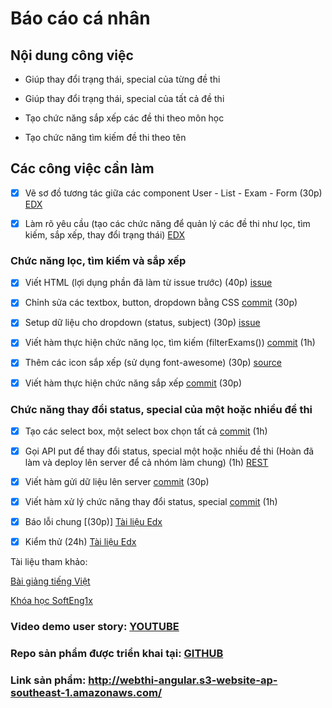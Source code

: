 <h1>Báo cáo cá nhân</h1>

<h2>Nội dung công việc</h2>

- Giúp thay đổi trạng thái, special của từng đề thi

- Giúp thay đổi trạng thái, special của tất cả đề thi

- Tạo chức năng sắp xếp các đề thi theo môn học

- Tạo chức năng tìm kiếm đề thi theo tên

<h2>Các công việc cần làm</h2>

- [x] Vẽ sơ đồ tương tác giữa các component User - List - Exam - Form (30p) [EDX](https://docs.google.com/document/d/1a4i_31R8WBUAnF91syr1FwBpKoAiTY6rEJt1xWjb74M/edit#heading=h.mbo17pwlhzz2)

- [x] Làm rõ yêu cầu (tạo các chức năng để quản lý các đề thi như lọc, tìm kiếm, sắp xếp, thay đổi trạng thái) [EDX](https://docs.google.com/document/d/1a4i_31R8WBUAnF91syr1FwBpKoAiTY6rEJt1xWjb74M/edit#heading=h.mbo17pwlhzz2)

<h3>Chức năng lọc, tìm kiếm và sắp xếp</h3> 

- [x] Viết HTML (lợi dụng phần đã làm từ issue trước) (40p) [issue](https://github.com/hoanphi2201/SoftEng-Assignments-nhom-10/issues/48)

- [x] Chỉnh sửa các textbox, button, dropdown bằng CSS [commit](https://github.com/hoanphi2201/SoftEng-Assignments-nhom-10/commit/115c1b95a611de81d9b5f06e445a1272e18a7e35) (30p)

- [x] Setup dữ liệu cho dropdown (status, subject) (30p) [issue](https://github.com/hoanphi2201/SoftEng-Assignments-nhom-10/issues/50)

- [x] Viết hàm thực hiện chức năng lọc, tìm kiếm (filterExams()) [commit](https://github.com/hoanphi2201/SoftEng-Assignments-nhom-10/commit/b05e4a9f13204c23d6928607cb5dfbaf7d0b7b8d) (1h)

- [x] Thêm các icon sắp xếp (sử dụng font-awesome) (30p) [source](https://fontawesome.com/)

- [x] Viết hàm thực hiện chức năng sắp xếp [commit](https://github.com/hoanphi2201/SoftEng-Assignments-nhom-10/commit/5ffab8674c5af41b776516f3967def580f5ccff9) (30p)

<h3>Chức năng thay đổi status, special của một hoặc nhiều đề thi</h3> 

- [x] Tạo các select box, một select box chọn tất cả [commit](https://github.com/hoanphi2201/SoftEng-Assignments-nhom-10/commit/e205c601745aa76586f60b35e0368269ac1c352c) (1h)

- [x] Gọi API put để thay đổi status, special một hoặc nhiều đề thi (Hoàn đã làm và deploy lên server để cả nhóm làm chung) (1h) [REST](https://docs.google.com/document/d/1a4i_31R8WBUAnF91syr1FwBpKoAiTY6rEJt1xWjb74M/edit#heading=h.zhrswbsdiifd)

- [x] Viết hàm gửi dữ liệu lên server [commit](https://github.com/hoanphi2201/SoftEng-Assignments-nhom-10/commit/f737cf7454421ec566dfac3439105b19efbffd9e) (30p)

- [x] Viết hàm xử lý chức năng thay đổi status, special [commit](https://github.com/hoanphi2201/SoftEng-Assignments-nhom-10/commit/d3d3e04be24a30035d94a6beed98fa474989f2b3) (1h) 

- [x] Báo lỗi chung [(30p)] [Tài liệu Edx](https://docs.google.com/document/d/1a4i_31R8WBUAnF91syr1FwBpKoAiTY6rEJt1xWjb74M/edit#heading=h.ryzy80x4sqk1)

- [x] Kiểm thử (24h) [Tài liệu Edx](https://docs.google.com/document/d/1a4i_31R8WBUAnF91syr1FwBpKoAiTY6rEJt1xWjb74M/edit#heading=h.zhrswbsdiifd)

Tài liệu tham khảo:

[Bài giảng tiếng Việt](https://docs.google.com/document/d/1a4i_31R8WBUAnF91syr1FwBpKoAiTY6rEJt1xWjb74M/edit#heading=h.mbo17pwlhzz2)

[Khóa học SoftEng1x](https://courses.edx.org/courses/course-v1:UBCx+SoftEng1x+1T2018/course/)

### Video demo user story: [YOUTUBE](https://youtu.be/j8DLMewBbEY)

### Repo sản phẩm được triển khai tại: [GITHUB](https://github.com/hoanphi2201/SoftEng-Assignments-nhom-10)

### Link sản phẩm: http://webthi-angular.s3-website-ap-southeast-1.amazonaws.com/
